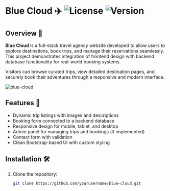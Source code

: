 # Blue Cloud ✈️ ![License](https://img.shields.io/badge/license-MIT-green) ![Version](https://img.shields.io/badge/version-1.0-blue)

## Overview 📝

**Blue Cloud** is a full-stack travel agency website developed to allow users to explore destinations, book trips, and manage their reservations seamlessly. This project demonstrates integration of frontend design with backend database functionality for real-world booking systems.

Visitors can browse curated trips, view detailed destination pages, and securely book their adventures through a responsive and modern interface.

![blue-cloud](https://github.com/user-attachments/assets/e1c2269f-3a66-4256-903d-d938403684d2)


## Features 🚀

- Dynamic trip listings with images and descriptions
- Booking form connected to a backend database
- Responsive design for mobile, tablet, and desktop
- Admin panel for managing trips and bookings (if implemented)
- Contact form with validation
- Clean Bootstrap-based UI with custom styling

## Installation 🛠️

1. Clone the repository:
   ```bash
   git clone https://github.com/yourusername/blue-cloud.git
